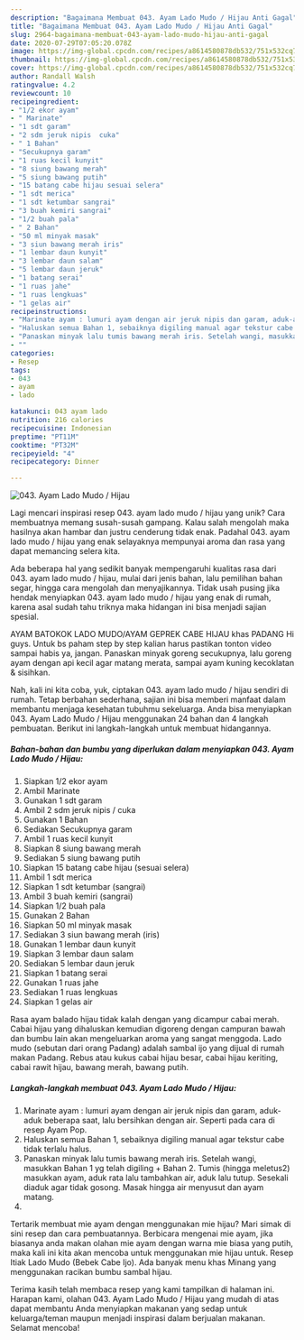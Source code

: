 ```yaml
---
description: "Bagaimana Membuat 043. Ayam Lado Mudo / Hijau Anti Gagal"
title: "Bagaimana Membuat 043. Ayam Lado Mudo / Hijau Anti Gagal"
slug: 2964-bagaimana-membuat-043-ayam-lado-mudo-hijau-anti-gagal
date: 2020-07-29T07:05:20.078Z
image: https://img-global.cpcdn.com/recipes/a8614580878db532/751x532cq70/043-ayam-lado-mudo-hijau-foto-resep-utama.jpg
thumbnail: https://img-global.cpcdn.com/recipes/a8614580878db532/751x532cq70/043-ayam-lado-mudo-hijau-foto-resep-utama.jpg
cover: https://img-global.cpcdn.com/recipes/a8614580878db532/751x532cq70/043-ayam-lado-mudo-hijau-foto-resep-utama.jpg
author: Randall Walsh
ratingvalue: 4.2
reviewcount: 10
recipeingredient:
- "1/2 ekor ayam"
- " Marinate"
- "1 sdt garam"
- "2 sdm jeruk nipis  cuka"
- " 1 Bahan"
- "Secukupnya garam"
- "1 ruas kecil kunyit"
- "8 siung bawang merah"
- "5 siung bawang putih"
- "15 batang cabe hijau sesuai selera"
- "1 sdt merica"
- "1 sdt ketumbar sangrai"
- "3 buah kemiri sangrai"
- "1/2 buah pala"
- " 2 Bahan"
- "50 ml minyak masak"
- "3 siun bawang merah iris"
- "1 lembar daun kunyit"
- "3 lembar daun salam"
- "5 lembar daun jeruk"
- "1 batang serai"
- "1 ruas jahe"
- "1 ruas lengkuas"
- "1 gelas air"
recipeinstructions:
- "Marinate ayam : lumuri ayam dengan air jeruk nipis dan garam, aduk-aduk beberapa saat, lalu bersihkan dengan air. Seperti pada cara di resep Ayam Pop."
- "Haluskan semua Bahan 1, sebaiknya digiling manual agar tekstur cabe tidak terlalu halus."
- "Panaskan minyak lalu tumis bawang merah iris. Setelah wangi, masukkan Bahan 1 yg telah digiling + Bahan 2. Tumis (hingga meletus2) masukkan ayam, aduk rata lalu tambahkan air, aduk lalu tutup. Sesekali diaduk agar tidak gosong. Masak hingga air menyusut dan ayam matang."
- ""
categories:
- Resep
tags:
- 043
- ayam
- lado

katakunci: 043 ayam lado 
nutrition: 216 calories
recipecuisine: Indonesian
preptime: "PT11M"
cooktime: "PT32M"
recipeyield: "4"
recipecategory: Dinner

---
```



![043. Ayam Lado Mudo / Hijau](https://img-global.cpcdn.com/recipes/a8614580878db532/751x532cq70/043-ayam-lado-mudo-hijau-foto-resep-utama.jpg)

Lagi mencari inspirasi resep 043. ayam lado mudo / hijau yang unik? Cara membuatnya memang susah-susah gampang. Kalau salah mengolah maka hasilnya akan hambar dan justru cenderung tidak enak. Padahal 043. ayam lado mudo / hijau yang enak selayaknya mempunyai aroma dan rasa yang dapat memancing selera kita.

Ada beberapa hal yang sedikit banyak mempengaruhi kualitas rasa dari 043. ayam lado mudo / hijau, mulai dari jenis bahan, lalu pemilihan bahan segar, hingga cara mengolah dan menyajikannya. Tidak usah pusing jika hendak menyiapkan 043. ayam lado mudo / hijau yang enak di rumah, karena asal sudah tahu triknya maka hidangan ini bisa menjadi sajian spesial.

AYAM BATOKOK LADO MUDO/AYAM GEPREK CABE HIJAU khas PADANG Hi guys. Untuk bs paham step by step kalian harus pastikan tonton video sampai habis ya, jangan. Panaskan minyak goreng secukupnya, lalu goreng ayam dengan api kecil agar matang merata, sampai ayam kuning kecoklatan &amp; sisihkan.


Nah, kali ini kita coba, yuk, ciptakan 043. ayam lado mudo / hijau sendiri di rumah. Tetap berbahan sederhana, sajian ini bisa memberi manfaat dalam membantu menjaga kesehatan tubuhmu sekeluarga. Anda bisa menyiapkan 043. Ayam Lado Mudo / Hijau menggunakan 24 bahan dan 4 langkah pembuatan. Berikut ini langkah-langkah untuk membuat hidangannya.

<!--inarticleads1-->

##### Bahan-bahan dan bumbu yang diperlukan dalam menyiapkan 043. Ayam Lado Mudo / Hijau:

1. Siapkan 1/2 ekor ayam
1. Ambil  Marinate
1. Gunakan 1 sdt garam
1. Ambil 2 sdm jeruk nipis / cuka
1. Gunakan  1 Bahan
1. Sediakan Secukupnya garam
1. Ambil 1 ruas kecil kunyit
1. Siapkan 8 siung bawang merah
1. Sediakan 5 siung bawang putih
1. Siapkan 15 batang cabe hijau (sesuai selera)
1. Ambil 1 sdt merica
1. Siapkan 1 sdt ketumbar (sangrai)
1. Ambil 3 buah kemiri (sangrai)
1. Siapkan 1/2 buah pala
1. Gunakan  2 Bahan
1. Siapkan 50 ml minyak masak
1. Sediakan 3 siun bawang merah (iris)
1. Gunakan 1 lembar daun kunyit
1. Siapkan 3 lembar daun salam
1. Sediakan 5 lembar daun jeruk
1. Siapkan 1 batang serai
1. Gunakan 1 ruas jahe
1. Sediakan 1 ruas lengkuas
1. Siapkan 1 gelas air


Rasa ayam balado hijau tidak kalah dengan yang dicampur cabai merah. Cabai hijau yang dihaluskan kemudian digoreng dengan campuran bawah dan bumbu lain akan mengeluarkan aroma yang sangat menggoda. Lado mudo (sebutan dari orang Padang) adalah sambal ijo yang dijual di rumah makan Padang. Rebus atau kukus cabai hijau besar, cabai hijau keriting, cabai rawit hijau, bawang merah, bawang putih. 

<!--inarticleads2-->

##### Langkah-langkah membuat 043. Ayam Lado Mudo / Hijau:

1. Marinate ayam : lumuri ayam dengan air jeruk nipis dan garam, aduk-aduk beberapa saat, lalu bersihkan dengan air. Seperti pada cara di resep Ayam Pop.
1. Haluskan semua Bahan 1, sebaiknya digiling manual agar tekstur cabe tidak terlalu halus.
1. Panaskan minyak lalu tumis bawang merah iris. Setelah wangi, masukkan Bahan 1 yg telah digiling + Bahan 2. Tumis (hingga meletus2) masukkan ayam, aduk rata lalu tambahkan air, aduk lalu tutup. Sesekali diaduk agar tidak gosong. Masak hingga air menyusut dan ayam matang.
1. 


Tertarik membuat mie ayam dengan menggunakan mie hijau? Mari simak di sini resep dan cara pembuatannya. Berbicara mengenai mie ayam, jika biasanya anda makan olahan mie ayam dengan warna mie biasa yang putih, maka kali ini kita akan mencoba untuk menggunakan mie hijau untuk. Resep Itiak Lado Mudo (Bebek Cabe Ijo). Ada banyak menu khas Minang yang menggunakan racikan bumbu sambal hijau. 

Terima kasih telah membaca resep yang kami tampilkan di halaman ini. Harapan kami, olahan 043. Ayam Lado Mudo / Hijau yang mudah di atas dapat membantu Anda menyiapkan makanan yang sedap untuk keluarga/teman maupun menjadi inspirasi dalam berjualan makanan. Selamat mencoba!
